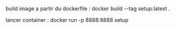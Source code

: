 build image a partir du dockerfile : docker build --tag setup:latest .

lancer container : docker run -p 8888:8888 setup